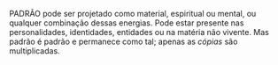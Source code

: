 ﻿PADRÃO pode ser projetado como material, espiritual ou mental, ou qualquer combinação dessas energias. Pode estar presente nas personalidades, identidades, entidades ou na matéria não vivente. Mas padrão é padrão e permanece como tal; apenas as *cópias* são multiplicadas.